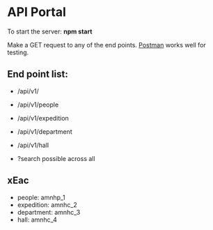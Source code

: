 # API Portal

To start the server: **npm start**

Make a GET request to any of the end points.
[Postman](https://www.getpostman.com/) works well for testing.

## End point list:
- /api/v1/

- /api/v1/people
- /api/v1/expedition
- /api/v1/department
- /api/v1/hall

- ?search possible across all

## xEac

- people: amnhp_1
- expedition: amnhc_2
- department: amnhc_3
- hall: amnhc_4

